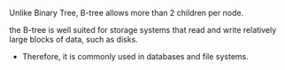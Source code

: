 
Unlike Binary Tree, B-tree allows more than 2 children per node.

the B-tree is well suited for storage systems that read and write relatively large blocks of data, such as disks. 
- Therefore, it is commonly used in databases and file systems.
